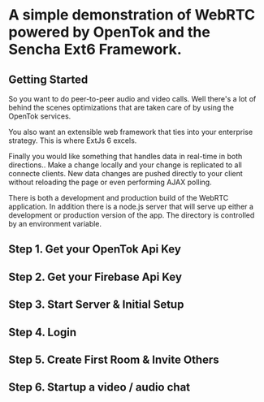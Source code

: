 # A simple demonstration of WebRTC powered by OpenTok and the Sencha Ext6 Framework. 
## Getting Started
So you want to do peer-to-peer audio and video calls. Well there's a lot of behind the scenes 
optimizations that are taken care of by using the OpenTok services. 

You also want an extensible web framework that ties into your enterprise strategy. This is where ExtJs 6 excels. 

Finally you would like something that handles data in real-time in both directions.. Make a change locally and your change is replicated to all connecte clients. New data changes are pushed directly to your client without reloading the page or even performing AJAX polling.

There is both a development and production build of the WebRTC application. 
In addition there is a node.js server that will serve up either a development or production version of the app. 
The directory is controlled by an environment variable.
## Step 1. Get your OpenTok Api Key
## Step 2. Get your Firebase Api Key
## Step 3. Start Server & Initial Setup
## Step 4. Login
## Step 5. Create First Room & Invite Others
## Step 6. Startup a video / audio chat
